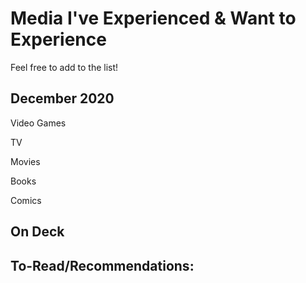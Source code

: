 # Media I've Experienced & Want to Experience

Feel free to add to the list!

## December 2020

Video Games

TV

Movies

Books

Comics

## On Deck

## To-Read/Recommendations:
